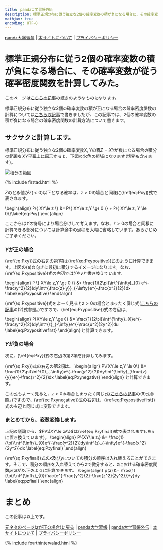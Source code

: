 ```yaml
---
title: panda大学習帳外伝
description: 標準正規分布に従う独立な2個の確率変数の積が負になる場合に、その確率変数が従う確率密度関数を計算してみた。
mathjax: true
encoding: UTF-8
---
```

[panda大学習帳](https://pandanote.info/) \| [本サイトについて](https://sidestory.pandanote.info/about/) \| [プライバシーポリシー](https://pandanote.info/?page_id=69)

# 標準正規分布に従う2個の確率変数の積が負になる場合に、その確率変数が従う確率密度関数を計算してみた。
このページは[こちらの記事](https://pandanote.info/?p=3657)の続きのようなものになります。

標準正規分布に従う独立な2個の確率変数の積が正になる場合の確率密度関数の計算については[こちらの記事](https://pandanote.info/?p=3657)で書きましたが、この記事では、2個の確率変数の積が負になる場合の確率密度関数の計算方法について書きます。

## サクサクと計算します。
標準正規分布に従う独立な2個の確率変数$X,Y$の積$Z=XY$が負になる場合の積分の範囲を$XY$平面上に図示すると、下図の水色の領域になります(境界も含みます)。

![積分の範囲]({{site.baseurl}}/img/product_of_normal_distribution_for_negative_number.png)

{% include firstad.html %}

$Z$のとる値が$z(<0)$以下となる確率は、$z>0$の場合と同様に(\ref{eq:Pxy})式で表されます。

\begin{align}
P\\\{ XY\le z \\\} &= P\\\{ XY\le z,Y \ge 0 \\\} + P\\\{ XY\le z, Y \le 0\\\}\label{eq:Pxy}
\end{align}

ここからは$Y$の符号により場合分けして考えます。なお、$z>0$の場合と同様に計算できる部分については計算途中の過程を大幅に省略しています。あらかじめご了承ください。
### $Y$が正の場合
(\ref{eq:Pxy})式の右辺の第1項は(\ref{eq:Pxypositive})式のように計算できます。上図の(a)の向きに最初に積分するイメージになります。なお、(\ref{eq:Pxypositive})式の右辺では$Y$を$y$と書き換えています。

\begin{align}
P \\\{ XY\le z,Y \ge 0 \\\} &= \frac{1}{2\pi}\int^{\infty}\_{0} e^{-\frac{y^2}{2}}dy\int^{\frac{z}{y}}\_{-\infty}e^{-\frac{x^2}{2}}dx \label{eq:Pxypositive}
\end{align}

(\ref{eq:Pxypositive})式をよーく見ると$z>0$の場合とまったく同じ式([こちらの記事](https://pandanote.info/?p=3657)の(2)式参照。)ですので、(\ref{eq:Pxypositive})式の右辺は、

\begin{align}
P\{XY\le z,Y \ge 0\} &= \frac{1}{2\pi}\int^{\infty}\_{0}e^{-\frac{y^2}{2}}dy\int^{z}\_{-\infty}e^{-\frac{u^2}{2y^2}}du \label{eq:Pxypositivefirst}
\end{align}
と計算できます。
### $Y$が負の場合
次に、(\ref{eq:Pxy})式の右辺の第2項を計算してみます。

(\ref{eq:Pxy})式の右辺の第2項は、
\begin{align}
P\\\{XY\le z,Y \le 0\\\} &= \frac{1}{2\pi}\int^{0}\_{-\infty}e^{-\frac{y^2}{2}}dy\int^{\infty}\_{\frac{z}{y}}e^{-\frac{x^2}{2}}dx \label{eq:Pxynegative}
\end{align}
と計算できます。

この式もよーく見ると、$z>0$の場合とまったく同じ式([こちらの記事](https://pandanote.info/?p=3657)の(5)式参照。)ですので、(\ref{eq:Pxynegative})式の右辺は、(\ref{eq:Pxypositivefirst})式の右辺と同じ式に変形できます。
### まとめてから、変数変換します。
上記の議論から、$P\\\{XY\le z\\\}$は(\ref{eq:Pxyfinal})式で表されます($u$を$x$に置き換えています)。
\begin{align}
P\\\{XY\le z\\\} &= \frac{1}{\pi}\int^{\infty}\_{0}e^{-\frac{y^2}{2}}dy\int^{z}\_{-\infty}e^{-\frac{x^2}{2y^2}}dx \label{eq:Pxyfinal}
\end{align}

(\ref{eq:Pxyfinal})式の$x$及び$y$についての積分の順序は入れ替えることができます。そこで、積分の順序を入れ替えてから$z$で微分すると、$z$における確率密度関数$p(z)$が以下のように計算できます。
\begin{align}
p(z) &= \frac{1}{\pi}\int^{\infty}\_{0}\frac{e^{-\frac{y^2}{2}-\frac{z^2}{2y^2}}}{y}dy \label{eq:pzfinal}
\end{align}

# まとめ


この記事は以上です。

[元ネタのページ($z$が正の場合)に戻る](https://pandanote.info/?p=3657) \| [panda大学習帳](https://pandanote.info/) \| [panda大学習帳外伝](https://pandanote.info/) \| [本サイトについて](https://sidestory.pandanote.info/about/) \| [プライバシーポリシー](https://pandanote.info/?page_id=69)

{% include fourthintervalad.html %}
